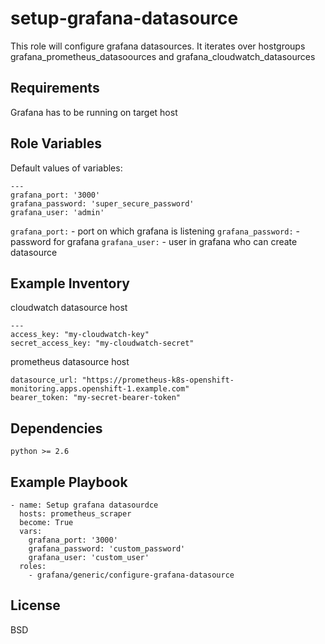 setup-grafana-datasource
========================

This role will configure grafana datasources. It iterates over hostgroups grafana_prometheus_datasoources and grafana_cloudwatch_datasources

Requirements
------------

Grafana has to be running on target host

Role Variables
--------------
Default values of variables:
```
---
grafana_port: '3000'
grafana_password: 'super_secure_password'
grafana_user: 'admin' 

```
`grafana_port:` - port on which grafana is listening
`grafana_password:` - password for grafana
`grafana_user:` - user in grafana who can create datasource

Example Inventory
-----------------

cloudwatch datasource host
```
---
access_key: "my-cloudwatch-key"
secret_access_key: "my-cloudwatch-secret"
```

prometheus datasource host
```
datasource_url: "https://prometheus-k8s-openshift-monitoring.apps.openshift-1.example.com"
bearer_token: "my-secret-bearer-token"
```


Dependencies
------------
```
python >= 2.6
```

Example Playbook
----------------
```
- name: Setup grafana datasourdce
  hosts: prometheus_scraper
  become: True
  vars:
    grafana_port: '3000'
    grafana_password: 'custom_password'
    grafana_user: 'custom_user'
  roles:
    - grafana/generic/configure-grafana-datasource
```

License
-------

BSD
